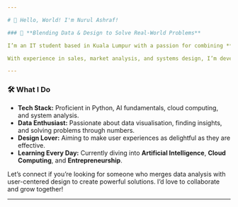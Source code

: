 ```yaml
---

# 👋 Hello, World! I'm Nurul Ashraf!  

### 🎯 **Blending Data & Design to Solve Real-World Problems**  

I’m an IT student based in Kuala Lumpur with a passion for combining **user-focused design** and **data-driven insights**. Whether it’s creating intuitive systems, analysing complex datasets, or turning ideas into impactful solutions, I’m always exploring new ways to make technology work for people.

With experience in sales, market analysis, and systems design, I’m developing a unique skill set that bridges **UX research** and **data science**. My mission is to craft solutions that are not only functional but also meaningful and engaging.

---
```


### 🛠️ **What I Do**  

- **Tech Stack:** Proficient in Python, AI fundamentals, cloud computing, and system analysis.  
- **Data Enthusiast:** Passionate about data visualisation, finding insights, and solving problems through numbers.  
- **Design Lover:** Aiming to make user experiences as delightful as they are effective.  
- **Learning Every Day:** Currently diving into **Artificial Intelligence**, **Cloud Computing**, and **Entrepreneurship**.  

Let’s connect if you’re looking for someone who merges data analysis with user-centered design to create powerful solutions. I’d love to collaborate and grow together!

---
